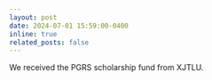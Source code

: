 ```yaml
---
layout: post
date: 2024-07-01 15:59:00-0400
inline: true
related_posts: false
---
```


We received the PGRS scholarship fund from XJTLU.